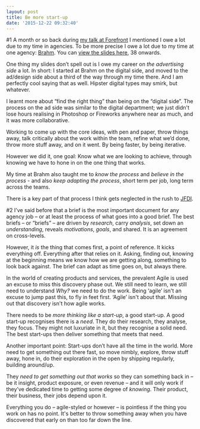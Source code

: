 ```yaml
---
layout: post
title: Be more start-up
date: '2015-12-22 09:32:40'
---
```


#1
A month or so back during [my talk at Forefront](/forefront-leeds-26-november-2015) I mentioned I owe a lot due to my time in agencies. To be more precise I owe a lot due to my time at one agency: [Brahm](https://en.wikipedia.org/wiki/Brass_Agency). You can [view the slides here](https://speakerdeck.com/idlesi/forefront-november-2015?slide=38), 38 onwards.

One thing my slides don’t spell out is I owe my career on *the advertising side* a lot. In short: I started at Brahm on the digital side, and moved to the ad/design side about a third of the way through my time there. And I am perfectly cool saying that as well. Hipster digital types may smirk, but whatever.

I learnt more about “find the right thing” than being on the “digital side”. The process on the ad side was similar to the digital department; we just didn't lose hours realising in Photoshop or Fireworks anywhere near as much, and it was more collaborative.

Working to come up with the core ideas, with pen and paper, throw things away, talk critically about the work within the team, refine what we’d done, throw more stuff away, and on it went. By being faster, by being iterative.

However we did it, one goal: Know what we are looking to achieve, through knowing we have to hone in on the one thing that works.

My time at Brahm also taught me to *know the process* and *believe in the process* - and also *keep adapting the process*, short term per job, long term across the teams.

There is a key part of that process I think gets neglected in the rush to [JFDI](http://geekdictionary.computing.net/define/jfdi).

#2
I’ve said before that a brief is the most important document for any agency job – or at least the process of what goes into a good brief. The best briefs – or “briefs” – are driven by *research*, carry *analysis*, set down an *understanding*, reveals *motivations*, *goals*, and shared. It is an agreement on cross-levels.

However, it *is* the thing that comes first, a point of reference. It kicks everything off. Everything after that relies on it. Asking, finding out, knowing at the beginning means we know how we are getting along, something to look back against. The brief can adapt as time goes on, but always there.

In the world of creating products and services, the prevalent Agile is used an excuse to miss this discovery phase out. We still need to learn, we still need to understand *Why?* we need to do the work. Being ‘agile’ isn't an excuse to jump past this, to fly in feet first. ‘Agile’ isn't about that. Missing out that discovery isn't how agile works.

There needs to be *more thinking like a start-up*, a good start-up. A good start-up recognises there is a *need*. They do their research, they analyse, they focus. They might not luxuriate in it, but they recognise a solid need. The best start-ups then deliver something that meets that need.

Another important point: Start-ups don’t have all the time in the world. More need to get something out there fast, so move nimbly, explore, throw stuff away, hone in, do their exploration in the open by shipping regularly, building around/up.

They *need to get something out that works* so they can something back in – be it insight, product exposure, or even revenue – and it will only work if they’ve dedicated time to getting some degree of *knowing*. Their product, their business, their jobs depend upon it.

Everything you do – agile-styled or however – is pointless if the thing you work on has no point. It's better to throw something away when you have discovered that early on than too far down the line.
